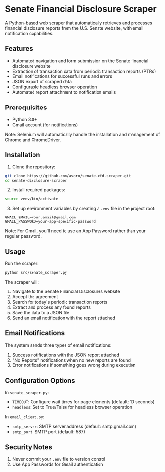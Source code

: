 # Senate Financial Disclosure Scraper

A Python-based web scraper that automatically retrieves and processes financial disclosure reports from the U.S. Senate website, with email notification capabilities.

## Features

- Automated navigation and form submission on the Senate financial disclosure website
- Extraction of transaction data from periodic transaction reports (PTRs)
- Email notifications for successful runs and errors
- JSON export of scraped data
- Configurable headless browser operation
- Automated report attachment to notification emails

## Prerequisites

- Python 3.8+
- Gmail account (for notifications)

Note: Selenium will automatically handle the installation and management of Chrome and ChromeDriver.

## Installation

1. Clone the repository:
```bash
git clone https://github.com/avoro/senate-efd-scraper.git
cd senate-disclosure-scraper
```

2. Install required packages:
```bash
source venv/bin/activate
```

3. Set up environment variables by creating a `.env` file in the project root:
```plaintext
GMAIL_EMAIL=your.email@gmail.com
GMAIL_PASSWORD=your-app-specific-password
```

Note: For Gmail, you'll need to use an App Password rather than your regular password.

## Usage

Run the scraper:
```bash
python src/senate_scraper.py
```

The scraper will:
1. Navigate to the Senate Financial Disclosures website
2. Accept the agreement
3. Search for today's periodic transaction reports
4. Extract and process any found reports
5. Save the data to a JSON file
6. Send an email notification with the report attached

## Email Notifications

The system sends three types of email notifications:
1. Success notifications with the JSON report attached
2. "No Reports" notifications when no new reports are found
3. Error notifications if something goes wrong during execution

## Configuration Options

In `senate_scraper.py`:
- `TIMEOUT`: Configure wait times for page elements (default: 10 seconds)
- `headless`: Set to True/False for headless browser operation

In `email_client.py`:
- `smtp_server`: SMTP server address (default: smtp.gmail.com)
- `smtp_port`: SMTP port (default: 587)

## Security Notes

1. Never commit your `.env` file to version control
2. Use App Passwords for Gmail authentication
